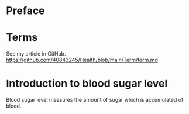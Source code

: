 # Preface
# Terms
See my article in GitHub.
https://github.com/40843245/Health/blob/main/Term/term.md

# Introduction to blood sugar level
Blood sugar level measures the amount of sugar which is accumulated of blood.
